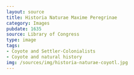```yaml
---
layout: source
title: Historia Naturae Maxime Peregrinae
category: Images
pubdate: 1635
source: Library of Congress
type: image
tags:
- Coyote and Settler-Colonialists
- Coyote and natural history
img: /sources/img/historia-naturae-coyotl.jpg
---
```

